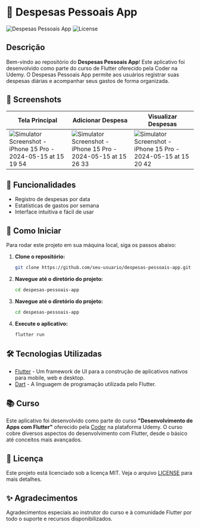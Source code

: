 # 💸 Despesas Pessoais App

![Despesas Pessoais App](https://img.shields.io/badge/Flutter-Framework-blue) ![License](https://img.shields.io/badge/License-MIT-green)

## Descrição

Bem-vindo ao repositório do **Despesas Pessoais App**! Este aplicativo foi desenvolvido como parte do curso de Flutter oferecido pela Coder na Udemy. O Despesas Pessoais App permite aos usuários registrar suas despesas diárias e acompanhar seus gastos de forma organizada.

## 📸 Screenshots

| Tela Principal | Adicionar Despesa | Visualizar Despesas |
|----------------|-------------------|---------------------|
| ![Simulator Screenshot - iPhone 15 Pro - 2024-05-15 at 15 19 54](https://github.com/burghausen8/DespesasPessoais/assets/96838388/d1547d17-e497-4800-85ea-aa33ac68e05b) | ![Simulator Screenshot - iPhone 15 Pro - 2024-05-15 at 15 26 33](https://github.com/burghausen8/DespesasPessoais/assets/96838388/ea87ca90-e006-4c27-be0d-656f7547ad55) | ![Simulator Screenshot - iPhone 15 Pro - 2024-05-15 at 15 20 42](https://github.com/burghausen8/DespesasPessoais/assets/96838388/f9c6e18d-5acd-47db-b835-9e42d0153bb2) |

## 🎯 Funcionalidades

- Registro de despesas por data
- Estatísticas de gastos por semana
- Interface intuitiva e fácil de usar

## 🚀 Como Iniciar

Para rodar este projeto em sua máquina local, siga os passos abaixo:

1. **Clone o repositório:**
   ```bash
   git clone https://github.com/seu-usuario/despesas-pessoais-app.git

2. **Navegue até o diretório do projeto:**
   ```bash
   cd despesas-pessoais-app

2. **Navegue até o diretório do projeto:**
   ```bash
   cd despesas-pessoais-app

4. **Execute o aplicativo:**
   ```bash
   flutter run

## 🛠️ Tecnologias Utilizadas

- [Flutter](https://flutter.dev/) - Um framework de UI para a construção de aplicativos nativos para mobile, web e desktop.
- [Dart](https://dart.dev/) - A linguagem de programação utilizada pelo Flutter.

## 📚 Curso

Este aplicativo foi desenvolvido como parte do curso **"Desenvolvimento de Apps com Flutter"** oferecido pela [Coder](https://www.udemy.com/user/coder/) na plataforma Udemy. O curso cobre diversos aspectos do desenvolvimento com Flutter, desde o básico até conceitos mais avançados.

## 📄 Licença

Este projeto está licenciado sob a licença MIT. Veja o arquivo [LICENSE](LICENSE) para mais detalhes.

## ✨ Agradecimentos

Agradecimentos especiais ao instrutor do curso e à comunidade Flutter por todo o suporte e recursos disponibilizados.
